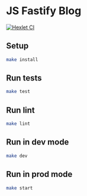 # JS Fastify Blog

[![Hexlet CI](https://github.com/jeks0n/hexlet-ci/workflows/Hexlet%20CI/badge.svg)](https://github.com/hexlet-boilerplates/nodejs-package/actions)

## Setup

```sh
make install
```

## Run tests

```sh
make test
```

## Run lint

```sh
make lint
```

## Run in dev mode

```sh
make dev
```

## Run in prod mode

```sh
make start
```
